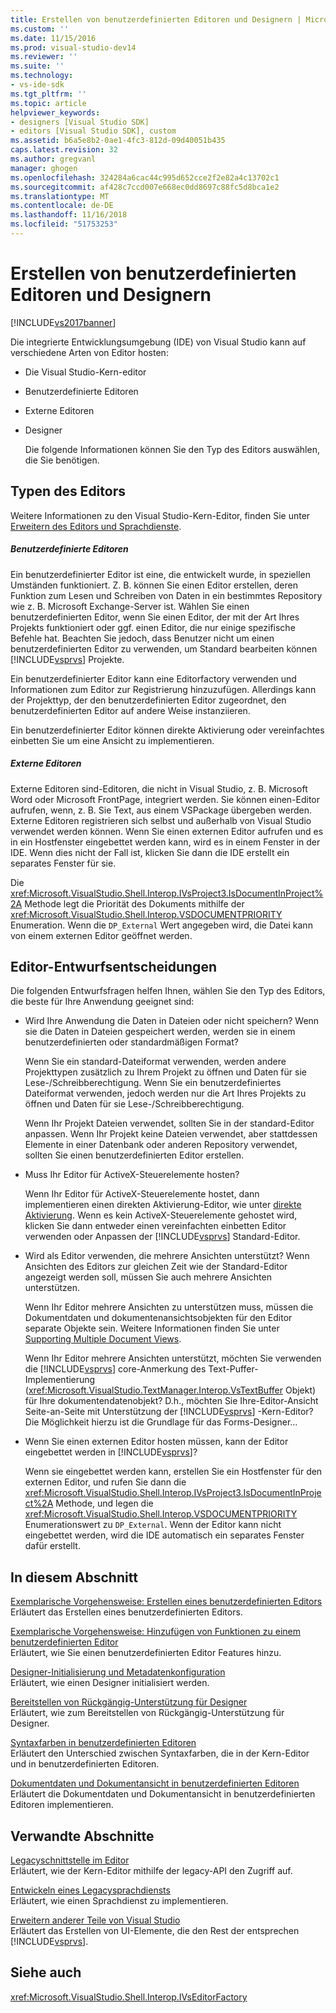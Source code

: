 ```yaml
---
title: Erstellen von benutzerdefinierten Editoren und Designern | Microsoft-Dokumentation
ms.custom: ''
ms.date: 11/15/2016
ms.prod: visual-studio-dev14
ms.reviewer: ''
ms.suite: ''
ms.technology:
- vs-ide-sdk
ms.tgt_pltfrm: ''
ms.topic: article
helpviewer_keywords:
- designers [Visual Studio SDK]
- editors [Visual Studio SDK], custom
ms.assetid: b6a5e8b2-0ae1-4fc3-812d-09d40051b435
caps.latest.revision: 32
ms.author: gregvanl
manager: ghogen
ms.openlocfilehash: 324284a6cac44c995d652cce2f2e82a4c13702c1
ms.sourcegitcommit: af428c7ccd007e668ec0dd8697c88fc5d8bca1e2
ms.translationtype: MT
ms.contentlocale: de-DE
ms.lasthandoff: 11/16/2018
ms.locfileid: "51753253"
---
```

# <a name="creating-custom-editors-and-designers"></a>Erstellen von benutzerdefinierten Editoren und Designern
[!INCLUDE[vs2017banner](../includes/vs2017banner.md)]

Die integrierte Entwicklungsumgebung (IDE) von Visual Studio kann auf verschiedene Arten von Editor hosten:  
  
- Die Visual Studio-Kern-editor  
  
- Benutzerdefinierte Editoren  
  
- Externe Editoren  
  
- Designer  
  
  Die folgende Informationen können Sie den Typ des Editors auswählen, die Sie benötigen.  
  
## <a name="types-of-editor"></a>Typen des Editors  
 Weitere Informationen zu den Visual Studio-Kern-Editor, finden Sie unter [Erweitern des Editors und Sprachdienste](../extensibility/extending-the-editor-and-language-services.md).  
  
##### <a name="custom-editors"></a>Benutzerdefinierte Editoren  
 Ein benutzerdefinierter Editor ist eine, die entwickelt wurde, in speziellen Umständen funktioniert. Z. B. können Sie einen Editor erstellen, deren Funktion zum Lesen und Schreiben von Daten in ein bestimmtes Repository wie z. B. Microsoft Exchange-Server ist. Wählen Sie einen benutzerdefinierten Editor, wenn Sie einen Editor, der mit der Art Ihres Projekts funktioniert oder ggf. einen Editor, die nur einige spezifische Befehle hat. Beachten Sie jedoch, dass Benutzer nicht um einen benutzerdefinierten Editor zu verwenden, um Standard bearbeiten können [!INCLUDE[vsprvs](../includes/vsprvs-md.md)] Projekte.  
  
 Ein benutzerdefinierter Editor kann eine Editorfactory verwenden und Informationen zum Editor zur Registrierung hinzuzufügen. Allerdings kann der Projekttyp, der den benutzerdefinierten Editor zugeordnet, den benutzerdefinierten Editor auf andere Weise instanziieren.  
  
 Ein benutzerdefinierter Editor können direkte Aktivierung oder vereinfachtes einbetten Sie um eine Ansicht zu implementieren.  
  
##### <a name="external-editors"></a>Externe Editoren  
 Externe Editoren sind-Editoren, die nicht in Visual Studio, z. B. Microsoft Word oder Microsoft FrontPage, integriert werden. Sie können einen-Editor aufrufen, wenn, z. B. Sie Text, aus einem VSPackage übergeben werden. Externe Editoren registrieren sich selbst und außerhalb von Visual Studio verwendet werden können. Wenn Sie einen externen Editor aufrufen und es in ein Hostfenster eingebettet werden kann, wird es in einem Fenster in der IDE. Wenn dies nicht der Fall ist, klicken Sie dann die IDE erstellt ein separates Fenster für sie.  
  
 Die <xref:Microsoft.VisualStudio.Shell.Interop.IVsProject3.IsDocumentInProject%2A> Methode legt die Priorität des Dokuments mithilfe der <xref:Microsoft.VisualStudio.Shell.Interop.VSDOCUMENTPRIORITY> Enumeration. Wenn die `DP_External` Wert angegeben wird, die Datei kann von einem externen Editor geöffnet werden.  
  
## <a name="editor-design-decisions"></a>Editor-Entwurfsentscheidungen  
 Die folgenden Entwurfsfragen helfen Ihnen, wählen Sie den Typ des Editors, die beste für Ihre Anwendung geeignet sind:  
  
-   Wird Ihre Anwendung die Daten in Dateien oder nicht speichern? Wenn sie die Daten in Dateien gespeichert werden, werden sie in einem benutzerdefinierten oder standardmäßigen Format?  
  
     Wenn Sie ein standard-Dateiformat verwenden, werden andere Projekttypen zusätzlich zu Ihrem Projekt zu öffnen und Daten für sie Lese-/Schreibberechtigung. Wenn Sie ein benutzerdefiniertes Dateiformat verwenden, jedoch werden nur die Art Ihres Projekts zu öffnen und Daten für sie Lese-/Schreibberechtigung.  
  
     Wenn Ihr Projekt Dateien verwendet, sollten Sie in der standard-Editor anpassen. Wenn Ihr Projekt keine Dateien verwendet, aber stattdessen Elemente in einer Datenbank oder anderen Repository verwendet, sollten Sie einen benutzerdefinierten Editor erstellen.  
  
-   Muss Ihr Editor für ActiveX-Steuerelemente hosten?  
  
     Wenn Ihr Editor für ActiveX-Steuerelemente hostet, dann implementieren einen direkten Aktivierung-Editor, wie unter [direkte Aktivierung](../misc/in-place-activation.md). Wenn es kein ActiveX-Steuerelemente gehostet wird, klicken Sie dann entweder einen vereinfachten einbetten Editor verwenden oder Anpassen der [!INCLUDE[vsprvs](../includes/vsprvs-md.md)] Standard-Editor.  
  
-   Wird als Editor verwenden, die mehrere Ansichten unterstützt? Wenn Ansichten des Editors zur gleichen Zeit wie der Standard-Editor angezeigt werden soll, müssen Sie auch mehrere Ansichten unterstützen.  
  
     Wenn Ihr Editor mehrere Ansichten zu unterstützen muss, müssen die Dokumentdaten und dokumentenansichtsobjekten für den Editor separate Objekte sein. Weitere Informationen finden Sie unter [Supporting Multiple Document Views](../extensibility/supporting-multiple-document-views.md).  
  
     Wenn Ihr Editor mehrere Ansichten unterstützt, möchten Sie verwenden die [!INCLUDE[vsprvs](../includes/vsprvs-md.md)] core-Anmerkung des Text-Puffer-Implementierung (<xref:Microsoft.VisualStudio.TextManager.Interop.VsTextBuffer> Objekt) für Ihre dokumentendatenobjekt? D.h., möchten Sie Ihre-Editor-Ansicht Seite-an-Seite mit Unterstützung der [!INCLUDE[vsprvs](../includes/vsprvs-md.md)] -Kern-Editor? Die Möglichkeit hierzu ist die Grundlage für das Forms-Designer...  
  
-   Wenn Sie einen externen Editor hosten müssen, kann der Editor eingebettet werden in [!INCLUDE[vsprvs](../includes/vsprvs-md.md)]?  
  
     Wenn sie eingebettet werden kann, erstellen Sie ein Hostfenster für den externen Editor, und rufen Sie dann die <xref:Microsoft.VisualStudio.Shell.Interop.IVsProject3.IsDocumentInProject%2A> Methode, und legen die <xref:Microsoft.VisualStudio.Shell.Interop.VSDOCUMENTPRIORITY> Enumerationswert zu `DP_External`. Wenn der Editor kann nicht eingebettet werden, wird die IDE automatisch ein separates Fenster dafür erstellt.  
  
## <a name="in-this-section"></a>In diesem Abschnitt  
 [Exemplarische Vorgehensweise: Erstellen eines benutzerdefinierten Editors](../extensibility/walkthrough-creating-a-custom-editor.md)  
 Erläutert das Erstellen eines benutzerdefinierten Editors.  
  
 [Exemplarische Vorgehensweise: Hinzufügen von Funktionen zu einem benutzerdefinierten Editor](../extensibility/walkthrough-adding-features-to-a-custom-editor.md)  
 Erläutert, wie Sie einen benutzerdefinierten Editor Features hinzu.  
  
 [Designer-Initialisierung und Metadatenkonfiguration](../extensibility/designer-initialization-and-metadata-configuration.md)  
 Erläutert, wie einen Designer initialisiert werden.  
  
 [Bereitstellen von Rückgängig-Unterstützung für Designer](../extensibility/supplying-undo-support-to-designers.md)  
 Erläutert, wie zum Bereitstellen von Rückgängig-Unterstützung für Designer.  
  
 [Syntaxfarben in benutzerdefinierten Editoren](../extensibility/syntax-coloring-in-custom-editors.md)  
 Erläutert den Unterschied zwischen Syntaxfarben, die in der Kern-Editor und in benutzerdefinierten Editoren.  
  
 [Dokumentdaten und Dokumentansicht in benutzerdefinierten Editoren](../extensibility/document-data-and-document-view-in-custom-editors.md)  
 Erläutert die Dokumentdaten und Dokumentansicht in benutzerdefinierten Editoren implementieren.  
  
## <a name="related-sections"></a>Verwandte Abschnitte  
 [Legacyschnittstelle im Editor](../extensibility/legacy-interfaces-in-the-editor.md)  
 Erläutert, wie der Kern-Editor mithilfe der legacy-API den Zugriff auf.  
  
 [Entwickeln eines Legacysprachdiensts](../extensibility/internals/developing-a-legacy-language-service.md)  
 Erläutert, wie einen Sprachdienst zu implementieren.  
  
 [Erweitern anderer Teile von Visual Studio](../extensibility/extending-other-parts-of-visual-studio.md)  
 Erläutert das Erstellen von UI-Elemente, die den Rest der entsprechen [!INCLUDE[vsprvs](../includes/vsprvs-md.md)].  
  
## <a name="see-also"></a>Siehe auch  
 <xref:Microsoft.VisualStudio.Shell.Interop.IVsEditorFactory>

